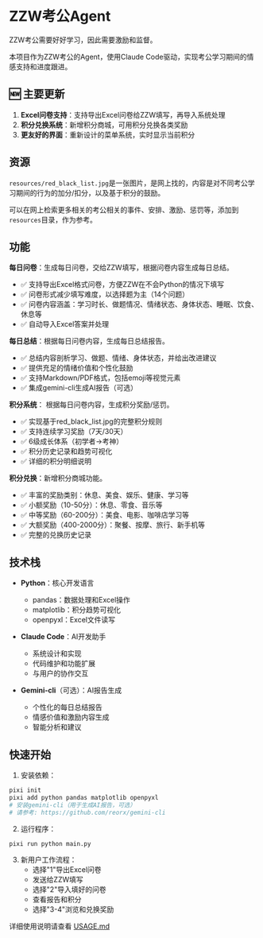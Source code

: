 # ZZW考公Agent

ZZW考公需要好好学习，因此需要激励和监督。

本项目作为ZZW考公的Agent，使用Claude Code驱动，实现考公学习期间的情感支持和进度跟进。

## 🆕 主要更新

1. **Excel问卷支持**：支持导出Excel问卷给ZZW填写，再导入系统处理
2. **积分兑换系统**：新增积分商城，可用积分兑换各类奖励
3. **更友好的界面**：重新设计的菜单系统，实时显示当前积分

## 资源

`resources/red_black_list.jpg`是一张图片，是网上找的，内容是对不同考公学习期间的行为的加分/扣分，以及基于积分的鼓励。

可以在网上检索更多相关的考公相关的事件、安排、激励、惩罚等，添加到`resources`目录，作为参考。

## 功能

**每日问卷**：生成每日问卷，交给ZZW填写，根据问卷内容生成每日总结。
- ✅ 支持导出Excel格式问卷，方便ZZW在不会Python的情况下填写
- ✅ 问卷形式减少填写难度，以选择题为主（14个问题）
- ✅ 问卷内容涵盖：学习时长、做题情况、情绪状态、身体状态、睡眠、饮食、休息等
- ✅ 自动导入Excel答案并处理

**每日总结**：根据每日问卷内容，生成每日总结报告。
- ✅ 总结内容剖析学习、做题、情绪、身体状态，并给出改进建议
- ✅ 提供充足的情绪价值和个性化鼓励
- ✅ 支持Markdown/PDF格式，包括emoji等视觉元素
- ✅ 集成gemini-cli生成AI报告（可选）

**积分系统**： 根据每日问卷内容，生成积分奖励/惩罚。
- ✅ 实现基于red_black_list.jpg的完整积分规则
- ✅ 支持连续学习奖励（7天/30天）
- ✅ 6级成长体系（初学者→考神）
- ✅ 积分历史记录和趋势可视化
- ✅ 详细的积分明细说明

**积分兑换**：新增积分商城功能。
- ✅ 丰富的奖励类别：休息、美食、娱乐、健康、学习等
- ✅ 小额奖励（10-50分）：休息、零食、音乐等
- ✅ 中等奖励（60-200分）：美食、电影、咖啡店学习等
- ✅ 大额奖励（400-2000分）：聚餐、按摩、旅行、新手机等
- ✅ 完整的兑换历史记录

## 技术栈

- **Python**：核心开发语言
  - pandas：数据处理和Excel操作
  - matplotlib：积分趋势可视化
  - openpyxl：Excel文件读写

- **Claude Code**：AI开发助手
  - 系统设计和实现
  - 代码维护和功能扩展
  - 与用户的协作交互

- **Gemini-cli**（可选）：AI报告生成
  - 个性化的每日总结报告
  - 情感价值和激励内容生成
  - 智能分析和建议

## 快速开始

1. 安装依赖：
```bash
pixi init
pixi add python pandas matplotlib openpyxl
# 安装gemini-cli（用于生成AI报告，可选）
# 请参考: https://github.com/reorx/gemini-cli
```

2. 运行程序：
```bash
pixi run python main.py
```

3. 新用户工作流程：
   - 选择"1"导出Excel问卷
   - 发送给ZZW填写
   - 选择"2"导入填好的问卷
   - 查看报告和积分
   - 选择"3-4"浏览和兑换奖励

详细使用说明请查看 [USAGE.md](USAGE.md)
